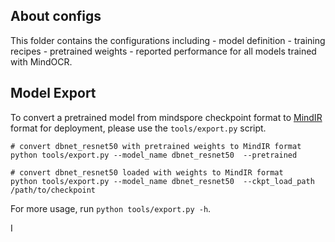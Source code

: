 
## About configs

This folder contains the configurations including 
    - model definition
    - training recipes
    - pretrained weights 
    - reported performance
    for all models trained with MindOCR.  

## Model Export 

To convert a pretrained model from mindspore checkpoint format to [MindIR](https://www.mindspore.cn/docs/zh-CN/r2.0.0-alpha/design/mindir.html) format for deployment, please use the `tools/export.py` script. 

``` shell
# convert dbnet_resnet50 with pretrained weights to MindIR format 
python tools/export.py --model_name dbnet_resnet50  --pretrained 

# convert dbnet_resnet50 loaded with weights to MindIR format 
python tools/export.py --model_name dbnet_resnet50  --ckpt_load_path /path/to/checkpoint 
```

For more usage, run `python tools/export.py -h`.

I
